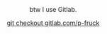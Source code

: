 <div align="center">
btw I use Gitlab.

[git checkout gitlab.com/p-fruck](https://gitlab.com/p-fruck)
</div>
